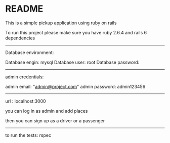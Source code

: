 # README

This is a simple pickup application using ruby on rails 

To run this project please make sure you have ruby 2.6.4 and rails 6 dependencies

-------------------

Database environment:

Database engin: mysql
Database user: root
Database password:

------------------
admin credentials:

admin email: "admin@project.com"
admin password: admin123456

------------------------

url : localhost:3000

you can log in as admin and add places 

then you can sign up as a driver or a passenger 

----------------------
to run the tests: rspec